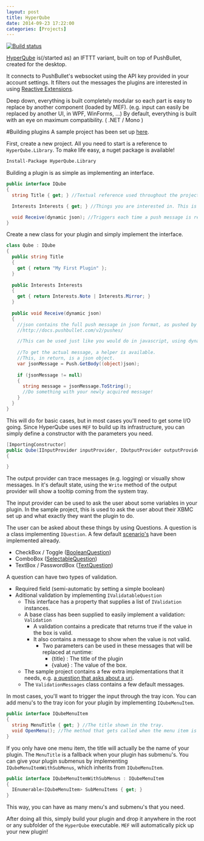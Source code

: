 ```yaml
---
layout: post
title: HyperQube
date: 2014-09-23 17:22:00
categories: [Projects]
---
```


[![Build status](https://ci.appveyor.com/api/projects/status/f9sy6bfpfc6dnoyu)](https://ci.appveyor.com/project/StevenThuriot/hyperqube)

[HyperQube](https://github.com/StevenThuriot/HyperQube) is(/started as) an IFTTT variant, built on top of PushBullet, created for the desktop.

It connects to PushBullet's websocket using the API key provided in your account settings. It filters out the messages the plugins are interested in using [Reactive Extensions](https://github.com/Reactive-Extensions).

Deep down, everything is built completely modular so each part is easy to replace by another component (loaded by MEF). (e.g. input can easily be replaced by another UI, in WPF, WinForms, ...)
By default, everything is built with an eye on maximum compatibility. ( .NET / Mono )

#Building plugins
A sample project has been set up [here](https://github.com/steventhuriot/hyperqube-plugins).

First, create a new project. All you need to start is a reference to `HyperQube.Library`. To make life easy, a nuget package is available!

```xml
Install-Package HyperQube.Library
```

Building a plugin is as simple as implementing an interface. 

```csharp
public interface IQube
{
  string Title { get; } //Textual reference used throughout the project.

  Interests Interests { get; } //Things you are interested in. This is a flags enum.

  void Receive(dynamic json); //Triggers each time a push message is received.
}
```

Create a new class for your plugin and simply implement the interface.

```csharp
class Qube : IQube
{
  public string Title
  {
    get { return "My First Plugin" };
  }
  
  public Interests Interests 
  {
    get { return Interests.Note | Interests.Mirror; }
  }
  
  public void Receive(dynamic json)
  {
    //json contains the full push message in json format, as pushed by PushBullet. 
    //http://docs.pushbullet.com/v2/pushes/

    //This can be used just like you would do in javascript, using dynamics.
    
    //To get the actual message, a helper is available.
    //This, in return, is a json object.
    var jsonMessage = Push.GetBody((object)json);
    
    if (jsonMessage != null)
    {
      string message = jsonMessage.ToString();
      //Do something with your newly acquired message!
    }
  }
}
```


This will do for basic cases, but in most cases you'll need to get some I/O going.
Since HyperQube uses `MEF` to build up its infrastructure, you can simply define a constructor with the parameters you need.

```csharp
[ImportingConstructor]
public Qube(IInputProvider inputProvider, IOutputProvider outputProvider)
{

}
```

The output provider can trace messages (e.g. logging) or visually show messages.
In it's default state, using the `Write` method of the output provider will show a tooltip coming from the system tray.

The input provider can be used to ask the user about some variables in your plugin. In the sample project, this is used to ask the user about their XBMC set up and what exactly they want the plugin to do.

The user can be asked about these things by using Questions. A question is a class implementing `IQuestion`. A few default [scenario's](https://github.com/StevenThuriot/HyperQube/tree/master/HyperQube.Library/Questions) have been implemented already.

* CheckBox / Toggle ([BooleanQuestion](https://github.com/StevenThuriot/HyperQube/blob/master/HyperQube.Library/Questions/BooleanQuestion.cs))
* ComboBox ([SelectableQuestion](https://github.com/StevenThuriot/HyperQube/blob/master/HyperQube.Library/Questions/SelectableQuestion.cs))
* TextBox / PasswordBox ([TextQuestion](https://github.com/StevenThuriot/HyperQube/blob/master/HyperQube.Library/Questions/TextQuestion.cs))

A question can have two types of validation.

* Required field (semi-automatic by setting a simple boolean)
* Aditional validation by implementing `IValidatableQuestion`
  * This interface has a property that supplies a list of `IValidation` instances.
  * A base class has been supplied to easily implement a validation: `Validation`
    * A validation contains a predicate that returns true if the value in the box is valid.
    * It also contains a message to show when the value is not valid.
      * Two parameters can be used in these messages that will be replaced at runtime:
        * {title} : The title of the plugin
        * {value} : The value of the box.
  * The sample project contains a few extra implementations that it needs, e.g. [a question that asks about a uri](https://github.com/StevenThuriot/HyperQube-Plugins/blob/master/Qube.XBMC/Questions/UriQuestion.cs).
  * The `ValidationMessages` class contains a few default messages.

In most cases, you'll want to trigger the input through the tray icon.
You can add menu's to the tray icon for your plugin by implementing `IQubeMenuItem`.

```csharp
public interface IQubeMenuItem
{
  string MenuTitle { get; } //The title shown in the tray.
  void OpenMenu(); //The method that gets called when the menu item is clicked.
}
```

If you only have one menu item, the title will actually be the name of your plugin. The `MenuTitle` is a fallback when your plugin has submenu's. You can give your plugin submenus by implementing `IQubeMenuItemWithSubMenus`, which inherits from `IQubeMenuItem`.

```csharp
public interface IQubeMenuItemWithSubMenus : IQubeMenuItem
{
  IEnumerable<IQubeMenuItem> SubMenuItems { get; }
}
```

This way, you can have as many menu's and submenu's that you need.


After doing all this, simply build your plugin and drop it anywhere in the root or any subfolder of the `HyperQube` executable. `MEF` will automatically pick up your new plugin!